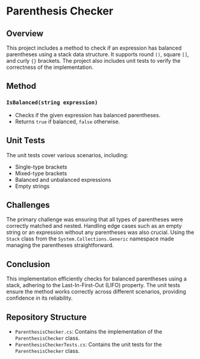 # Parenthesis Checker

## Overview
This project includes a method to check if an expression has balanced parentheses using a stack data structure. It supports round `()`, square `[]`, and curly `{}` brackets. The project also includes unit tests to verify the correctness of the implementation.

## Method
### `IsBalanced(string expression)`
- Checks if the given expression has balanced parentheses.
- Returns `true` if balanced, `false` otherwise.

## Unit Tests
The unit tests cover various scenarios, including:
- Single-type brackets
- Mixed-type brackets
- Balanced and unbalanced expressions
- Empty strings

## Challenges
The primary challenge was ensuring that all types of parentheses were correctly matched and nested. Handling edge cases such as an empty string or an expression without any parentheses was also crucial. Using the `Stack` class from the `System.Collections.Generic` namespace made managing the parentheses straightforward.

## Conclusion
This implementation efficiently checks for balanced parentheses using a stack, adhering to the Last-In-First-Out (LIFO) property. The unit tests ensure the method works correctly across different scenarios, providing confidence in its reliability.

## Repository Structure
- `ParenthesisChecker.cs`: Contains the implementation of the `ParenthesisChecker` class.
- `ParenthesisCheckerTests.cs`: Contains the unit tests for the `ParenthesisChecker` class.

